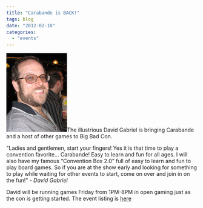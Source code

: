 ```yaml
---
title: "Carabande is BACK!"
tags: blog
date: "2012-02-18"
categories: 
  - "events"
---
```


[![David Gabriel](images/DavidG_portrait.jpg "David Gabriel")](http://www.bigbadcon.com/wp-content/uploads/2011/09/DavidG_portrait.jpg)The illustrious David Gabriel is bringing Carabande and a host of other games to Big Bad Con.

"Ladies and gentlemen, start your fingers! Yes it is that time to play a convention favorite… Carabande! Easy to learn and fun for all ages. I will also have my famous “Convention Box 2.0” full of easy to learn and fun to play board games. So if you are at the show early and looking for something to play while waiting for other events to start, come on over and join in on the fun!" _\- David Gabriel_

David will be running games Friday from 1PM-8PM in open gaming just as the con is getting started. The event listing is [here](http://www.bigbadcon.com/?event=carbande)
